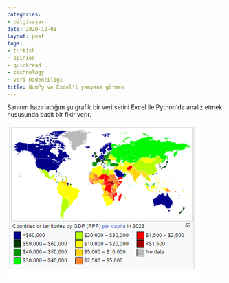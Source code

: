 ```yaml
---
categories:
- bilgisayar
date: 2020-12-08
layout: post
tags:
- turkish
- opinion
- quickread
- technology
- veri-madenciligi
title: NumPy ve Excel'i yanyana görmek
---
```


Sanırım hazırladığım şu grafik bir veri setini Excel ile Python'da analiz etmek hususunda basit bir fikir verir.

[![](/images/image.png)](https://suatatan.wordpress.com/wp-content/uploads/2020/12/image.png)
